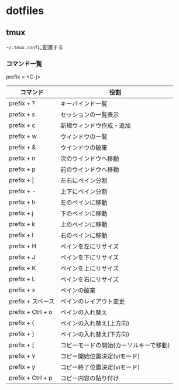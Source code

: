 # dotfiles

## tmux

`~/.tmux.conf`に配置する

### コマンド一覧

prefix = \<C-j\>

| コマンド          | 役割                                   |
| ----------------- | -------------------------------------- |
| prefix + ?        | キーバインド一覧                       |
| prefix + s        | セッションの一覧表示                   |
| prefix + c        | 新規ウィンドウ作成・追加               |
| prefix + w        | ウィンドウの一覧                       |
| prefix + &        | ウインドウの破棄                       |
| prefix + n        | 次のウインドウへ移動                   |
| prefix + p        | 前のウインドウへ移動                   |
| prefix + \|       | 左右にペイン分割                       |
| prefix + -        | 上下にペイン分割                       |
| prefix + h        | 左のペインに移動                       |
| prefix + j        | 下のペインに移動                       |
| prefix + k        | 上のペインに移動                       |
| prefix + l        | 右のペインに移動                       |
| prefix + H        | ペインを左にリサイズ                   |
| prefix + J        | ペインを下にリサイズ                   |
| prefix + K        | ペインを上にリサイズ                   |
| prefix + L        | ペインを右にリサイズ                   |
| prefix + x        | ペインの破棄                           |
| prefix + スペース | ペインのレイアウト変更                 |
| prefix + Ctrl + o | ペインの入れ替え                       |
| prefix + {        | ペインの入れ替え(上方向)               |
| prefix + }        | ペインの入れ替え(下方向)               |
| prefix + [        | コピーモードの開始(カーソルキーで移動) |
| prefix + v        | コピー開始位置決定(viモード)           |
| prefix + y        | コピー終了位置決定(viモード)           |
| prefix + Ctrl + p | コピー内容の貼り付け                   |
